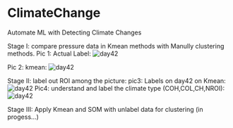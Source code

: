 # ClimateChange
Automate ML with Detecting Climate Changes

Stage I:
compare pressure data in Kmean methods with Manully clustering methods. 
Pic 1: Actual Label:
![day42](https://user-images.githubusercontent.com/97998419/223621367-e222ec40-6af8-4ffa-a391-10582b0ba7a9.png)

Pic 2: kmean:
![day42](https://user-images.githubusercontent.com/97998419/223621435-e35d6780-3202-48d0-8d25-756edb35d85a.png)




Stage II:
label out ROI among the picture:
pic3: Labels on day42 on Kmean:
![day42](https://user-images.githubusercontent.com/97998419/223621606-adf5045f-b773-4dc7-b066-778b946b32a4.png)
Pic4: understand and label the climate type (COH,COL,CH,NROI):
![day42](https://user-images.githubusercontent.com/97998419/223621732-dda7def0-ae2c-4603-b748-f9d5d45e8560.png)







Stage III:
Apply Kmean and SOM with unlabel data for clustering (in progess...)
